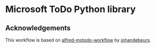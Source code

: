 Microsoft ToDo Python library
==========================

Acknowledgements
----------------

This workflow is based on [alfred-mstodo-workflow](https://github.com/johandebeurs/alfred-mstodo-workflow) by [johandebeurs](https://github.com/johandebeurs).
